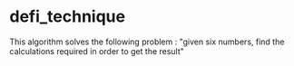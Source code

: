 # defi_technique

This algorithm solves the following problem : 
"given six numbers, find the calculations required in order to get the result"

